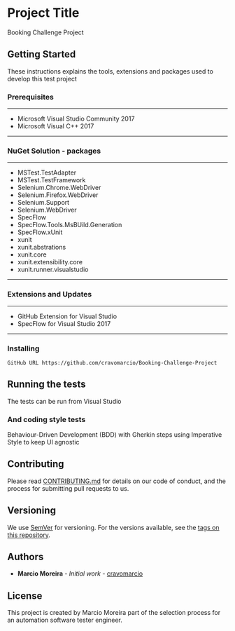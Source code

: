 # Project Title

Booking Challenge Project

## Getting Started

These instructions explains the tools, extensions and packages used to develop this test project

### Prerequisites
---
* Microsoft Visual Studio Community 2017
* Microsoft Visual C++ 2017
---

### NuGet Solution - packages

---
* MSTest.TestAdapter
* MSTest.TestFramework
* Selenium.Chrome.WebDriver
* Selenium.Firefox.WebDriver
* Selenium.Support
* Selenium.WebDriver
* SpecFlow
* SpecFlow.Tools.MsBUild.Generation
* SpecFlow.xUnit
* xunit
* xunit.abstrations
* xunit.core
* xunit.extensibility.core
* xunit.runner.visualstudio
---

### Extensions and Updates

---
* GitHub Extension for Visual Studio
* SpecFlow for Visual Studio 2017
---

### Installing

```
GitHub URL https://github.com/cravomarcio/Booking-Challenge-Project
```

## Running the tests

The tests can be run from Visual Studio

### And coding style tests

Behaviour-Driven Development (BDD) with Gherkin steps using Imperative Style to keep UI agnostic

## Contributing

Please read [CONTRIBUTING.md](https://gist.github.com/PurpleBooth/b24679402957c63ec426) for details on our code of conduct, and the process for submitting pull requests to us.

## Versioning

We use [SemVer](http://semver.org/) for versioning. For the versions available, see the [tags on this repository](https://help.github.com/en/articles/viewing-your-repositorys-tags). 

## Authors

* **Marcio Moreira** - *Initial work* - [cravomarcio](https://github.com/cravomarcio)

## License

This project is created by Marcio Moreira part of the selection process for an automation software tester engineer.
